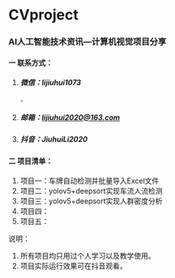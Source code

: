 # CVproject
### AI人工智能技术资讯—计算机视觉项目分享

#### 一  联系方式：

1. ##### 微信：lijiuhui1073

   <img src="/Users/lijiuhui/Desktop/picture/截屏2022-08-31 19.36.18.jpg" style="zoom:33%;" />

2. ##### 邮箱：lijiuhui2020@163.com 

3. ##### 抖音：JiuhuiLi2020

#### 二  项目清单： 

1. 项目一：车牌自动检测并批量导入Excel文件
2. 项目二：yolov5+deepsort实现车流人流检测
3. 项目三：yolov5+deepsort实现人群密度分析
4. 项目四： 
5. 项目五：







说明：

1. 所有项目均只用过个人学习以及教学使用。
2. 项目实际运行效果可在抖音观看。
